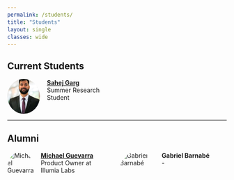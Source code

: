 ```yaml
---
permalink: /students/
title: "Students"
layout: single
classes: wide
---
```


<style>
.students-grid {
  display: flex;
  flex-wrap: wrap;
  gap: 2rem;
  justify-content: start;
}

.student-card {
  flex: 1 1 45%;
  max-width: 45%;
  display: flex;
  align-items: flex-start;
  gap: 1rem;
}

.student-card img {
  width: 80px;
  height: 80px;
  object-fit: cover;
  border-radius: 50%;
}

.student-info {
  display: flex;
  flex-direction: column;
}
</style>

## Current Students

<div class="students-grid">

<div class="student-card">
  <img src="/assets/images/students/sahej.jpeg" alt="Sahej Garg">
  <div class="student-info">
    <a href="https://www.linkedin.com/in/sahej-garg/"><strong>Sahej Garg</strong></a>
    <span>Summer Research Student</span>
  </div>
</div>

</div>

---

## Alumni

<div class="students-grid">

<div class="student-card">
  <img src="/assets/images/students/michael_guevarra.jpeg" alt="Michael Guevarra">
  <div class="student-info">
    <a href="https://www.linkedin.com/in/michael-guevarra/"><strong>Michael Guevarra</strong></a>
    <span>Product Owner at Illumia Labs</span>
  </div>
</div>

<div class="student-card">
  <img src="/assets/images/students/_.jpg" alt="Gabriel Barnabé">
  <div class="student-info">
    <strong>Gabriel Barnabé</strong>
    <span>-</span>
  </div>
</div>

</div>
